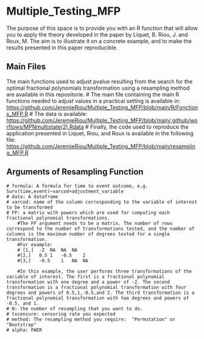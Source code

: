# Multiple_Testing_MFP
The purpose of this space is to provide you with an R function that will allow you to apply the theory developed in the paper by Liquet, B. Riou, J. and Roux, M. The aim is to illustrate it on a concrete example, and to make the results presented in this paper reproducible.


## Main Files
The main functions used to adjust pvalue resulting from the search for the optimal fractional polynomials transformation using a resampling method are available in this repositorie.
    # The main file containing the main R functions needed to adjust values in a practical setting is available in:
    https://github.com/JeremieRiou/Multiple_Testing_MFP/blob/main/R/Fonctions_MFP.R
    # The data is available:  https://github.com/JeremieRiou/Multiple_Testing_MFP/blob/main/.github/worflows/MPNmultistate(2).Rdata
    # Finally, the code used to reproduce the application presented in Liquet, Riou, and Roux is available in the following file:
    https://github.com/JeremieRiou/Multiple_Testing_MFP/blob/main/resampling_MFP.R 


## Arguments of Resampling Function
    # formula: A formula for time to event outcome, e.g. Surv(time,event)~varcod+adjustment_variable
    # data: A dataframe 
    # varcod: name of the column corresponding to the variable of interest to be transformed
    # FP: a matrix with powers which are used for computing each fractional polynomial transformations. 
        #The FP argument needs to be a matrix. The number of rows correspond to the number of transformations tested, and the number of columns is the maximum number of degrees tested for a single transformation.
        #For example:
        # [1,]	-2	NA	NA	NA
        #[2,]	0.5	1	-0.5	2
        #[3,]	-0.5	1	NA	NA

        #In this example, the user performs three transformations of the variable of interest. The first is a fractional polynomial transformation with one degree and a power of -2. The second transformation is a fractional polynomial transformation with four degrees and powers of 0.5,1,-0.5,and 2. The third transformation is a fractional polynomial transformation with two degrees and powers of -0.5, and 1.
    # N: the number of resampling that you want to do.
    # txcensure: censoring rate you expected
    # method: The resampling method you require:  "Permutation" or "Bootstrap"
    # alpha: FWER 
  
